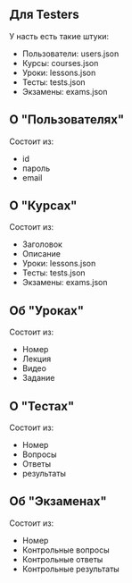 ## Для Testers

У насть есть такие штуки:
- Пользователи: users.json
- Курсы: courses.json
- Уроки: lessons.json
- Тесты: tests.json
- Экзамены: exams.json

## О "Пользователях"

Состоит из:
- id
- пароль
- email 

## О "Курсах"

Состоит из:
- Заголовок
- Описание
- Уроки: lessons.json
- Тесты: tests.json
- Экзамены: exams.json

## Об "Уроках"

Состоит из:
- Номер
- Лекция
- Видео
- Задание

## О "Тестах"

Состоит из:
- Номер
- Вопросы
- Ответы
- результаты

## Об "Экзаменах"

Состоит из:
- Номер
- Контрольные вопросы
- Контрольные ответы
- Контрольные результаты